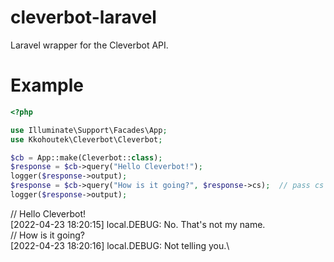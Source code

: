 # cleverbot-laravel
Laravel wrapper for the Cleverbot API.
# Example
```php
<?php

use Illuminate\Support\Facades\App;
use Kkohoutek\Cleverbot\Cleverbot;

$cb = App::make(Cleverbot::class);
$response = $cb->query("Hello Cleverbot!");
logger($response->output);
$response = $cb->query("How is it going?", $response->cs);  // pass cs to continue conversation, keep blank to start a fresh one
logger($response->output);
```
// Hello Cleverbot!\
[2022-04-23 18:20:15] local.DEBUG: No. That's not my name. \
// How is it going?\
[2022-04-23 18:20:16] local.DEBUG: Not telling you.\
